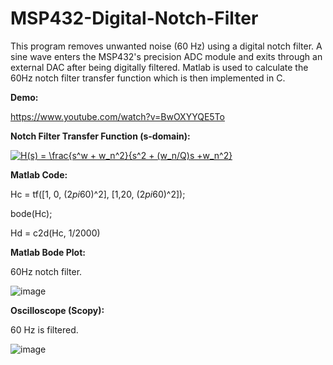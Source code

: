 # MSP432-Digital-Notch-Filter

This program removes unwanted noise (60 Hz) using a digital notch filter. A sine wave enters the MSP432's precision ADC module and exits through an external DAC after being digitally filtered. Matlab is used to calculate the 60Hz notch filter transfer function which is then implemented in C.

**Demo:**

https://www.youtube.com/watch?v=BwOXYYQE5To

**Notch Filter Transfer Function (s-domain):**

<a href="https://www.codecogs.com/eqnedit.php?latex=H(s)&space;=&space;\frac{s^w&space;&plus;&space;w_n^2}{s^2&space;&plus;&space;(w_n/Q)s&space;&plus;w_n^2}" target="_blank"><img src="https://latex.codecogs.com/svg.latex?H(s)&space;=&space;\frac{s^w&space;&plus;&space;w_n^2}{s^2&space;&plus;&space;(w_n/Q)s&space;&plus;w_n^2}" title="H(s) = \frac{s^w + w_n^2}{s^2 + (w_n/Q)s +w_n^2}" /></a>


**Matlab Code:**

Hc = tf([1, 0, (2*pi*60)^2], [1,20, (2*pi*60)^2]);

bode(Hc);

Hd = c2d(Hc, 1/2000)

**Matlab Bode Plot:**

60Hz notch filter.

![image](https://user-images.githubusercontent.com/62213019/112414144-ccb56380-8cde-11eb-8755-160d54b66b95.png)

**Oscilloscope (Scopy):**

60 Hz is filtered.

![image](https://user-images.githubusercontent.com/62213019/112414497-61b85c80-8cdf-11eb-8b1b-fc9883f2d173.png)

